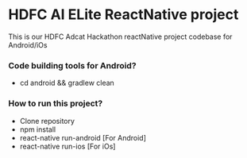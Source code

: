 # HDFC AI ELite ReactNative project #

This is our HDFC Adcat Hackathon reactNative project codebase for Android/iOs

### Code building tools for Android? ###

* cd android && gradlew clean

### How to run this project? ###

* Clone repository
* npm install
* react-native run-android [For Android]
* react-native run-ios [For iOs]

